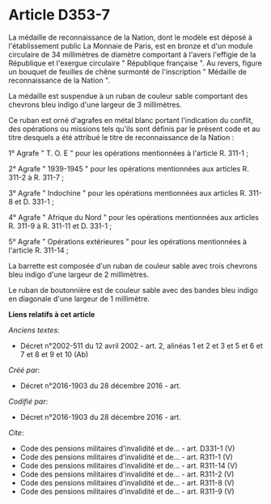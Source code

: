 # Article D353-7

La médaille de reconnaissance de la Nation, dont le modèle est déposé à l'établissement public La Monnaie de Paris, est en
bronze et d'un module circulaire de 34 millimètres de diamètre comportant à l'avers l'effigie de la République et l'exergue
circulaire " République française ". Au revers, figure un bouquet de feuilles de chêne surmonté de l'inscription " Médaille
de reconnaissance de la Nation ".

La médaille est suspendue à un ruban de couleur sable comportant des chevrons bleu indigo d'une largeur de 3 millimètres.

Ce ruban est orné d'agrafes en métal blanc portant l'indication du conflit, des opérations ou missions tels qu'ils sont
définis par le présent code et au titre desquels a été attribué le titre de reconnaissance de la Nation :

1° Agrafe " T. O. E " pour les opérations mentionnées à l'article R. 311-1 ;

2° Agrafe " 1939-1945 " pour les opérations mentionnées aux articles R. 311-2 à R. 311-7 ;

3° Agrafe " Indochine " pour les opérations mentionnées aux articles R. 311-8 et D. 331-1 ;

4° Agrafe " Afrique du Nord " pour les opérations mentionnées aux articles R. 311-9 à R. 311-11 et D. 331-1 ;

5° Agrafe " Opérations extérieures " pour les opérations mentionnées à l'article R. 311-14 ;

La barrette est composée d'un ruban de couleur sable avec trois chevrons bleu indigo d'une largeur de 2 millimètres.

Le ruban de boutonnière est de couleur sable avec des bandes bleu indigo en diagonale d'une largeur de 1 millimètre.

**Liens relatifs à cet article**

_Anciens textes_:

  - Décret n°2002-511 du 12 avril 2002 - art. 2, alinéas 1 et 2 et 3 et 5 et 6 et 7 et 8 et 9 et 10 (Ab)

_Créé par_:

  - Décret n°2016-1903 du 28 décembre 2016 - art.

_Codifié par_:

  - Décret n°2016-1903 du 28 décembre 2016 - art.

_Cite_:

  - Code des pensions militaires d'invalidité et de... - art. D331-1 (V)
  - Code des pensions militaires d'invalidité et de... - art. R311-1 (V)
  - Code des pensions militaires d'invalidité et de... - art. R311-14 (V)
  - Code des pensions militaires d'invalidité et de... - art. R311-2 (V)
  - Code des pensions militaires d'invalidité et de... - art. R311-8 (V)
  - Code des pensions militaires d'invalidité et de... - art. R311-9 (V)
